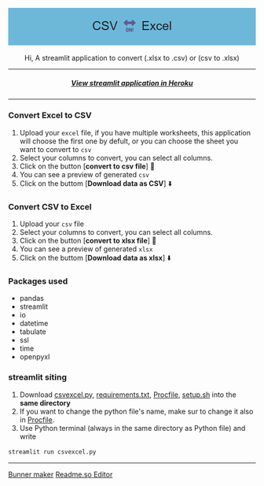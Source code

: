 
![csvexcel](Banner.png)



<p align = "center">
Hi, A streamlit application to convert (.xlsx to .csv) or (csv to .xlsx)
<p>

---

<h5 align="center">
    <a href="https://csvexcel.herokuapp.com/"> View streamlit application in Heroku
    </a>
</h5>


---

<h3 align="left">
    Convert Excel to CSV
    <br>
</h3>

1. Upload your `excel` file, if you have multiple worksheets, this application will choose the first one by defult, or you can choose the sheet you want to convert to `csv`
2. Select your columns to convert, you can select all columns.
3. Click on the button [**convert to csv file**]  🚀
4. You can see a preview of generated `csv`
5. Click on the buttom [**Download data as CSV**] ⬇️


<h3 align="left">
    Convert CSV to Excel
    <br>
</h3>

1. Upload your `csv` file
2. Select your columns to convert, you can select all columns.
3. Click on the button [**convert to xlsx file**]  🚀
4. You can see a preview of generated `xlsx`
5. Click on the buttom [**Download data as xlsx**] ⬇️


<h3 align="left">
    Packages used
    <br>
</h3>

* pandas
* streamlit
* io
* datetime
* tabulate
* ssl
* time
* openpyxl

<h3 align="left">
    streamlit siting
    <br>
</h3>

1. Download [csvexcel.py](csvexcel.py), [requirements.txt](requirements.txt), [Procfile](Procfile), [setup.sh](setup.sh) into the **same directory**
2. If you want to change the python file's name, make sur to change it also in [Procfile](Procfile).
3. Use Python terminal (always in the same directory as Python file) and write
```python
streamlit run csvexcel.py
``` 

---
[Bunner maker](https://banner.godori.dev/)
[Readme.so Editor](https://readme.so/fr/editor)